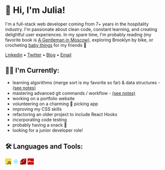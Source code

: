 # 👋 Hi, I'm Julia! 

I'm a full-stack web developer coming from 7+ years in the hospitality industry. I'm passionate about clean code, constant learning, and creating delightful user experiences. In my spare time, I'm probably reading (my favorite book is <a href="https://www.goodreads.com/book/show/34066798-a-gentleman-in-moscow" target="_blank">A Gentleman in Moscow</a>), exploring Brooklyn by bike, or crocheting <a href="https://www.instagram.com/p/CDPJUkInBqw/" target="_blank">baby things</a> for my friends 👶

<a href="https://www.linkedin.com/in/jzolotarev/" target="_blank">Linkedin</a> • <a href="https://twitter.com/JZolo" target="_blank">Twitter</a> • <a href="https://jzolotarev.medium.com/" target="_blank">Blog</a> • <a href="mailto: jzolotarev@gmail.com" target="_blank">Email</a>

## 👩‍💻 I'm Currently:
- learning algorithms (merge sort is my favorite so far) & data structures - <a href="https://github.com/jzolo22/DS-ALGO-practice/tree/master/algorithms">(see notes)</a>
- mastering advanced git commands / workflow - <a href="https://github.com/jzolo22/git-colt-steele/tree/master/notes">(see notes)</a>
- working on a portfolio website 
- volunteering on a charming 🍎 picking app
- improving my CSS skills
- refactoring an older project to include React Hooks
- incorporating code testing
- probably having a snack 🤭
- looking for a junior developer role!
                               
## 🛠 Languages and Tools:

<code><img height="20" src="https://raw.githubusercontent.com/github/explore/80688e429a7d4ef2fca1e82350fe8e3517d3494d/topics/javascript/javascript.png"></code>
<code><img height="20" src="https://raw.githubusercontent.com/github/explore/80688e429a7d4ef2fca1e82350fe8e3517d3494d/topics/react/react.png"></code>
<code><img height="20" src="https://raw.githubusercontent.com/github/explore/80688e429a7d4ef2fca1e82350fe8e3517d3494d/topics/ruby/ruby.png"></code>
<code><img height="20" src="https://raw.githubusercontent.com/github/explore/80688e429a7d4ef2fca1e82350fe8e3517d3494d/topics/rails/rails.png"></code>

